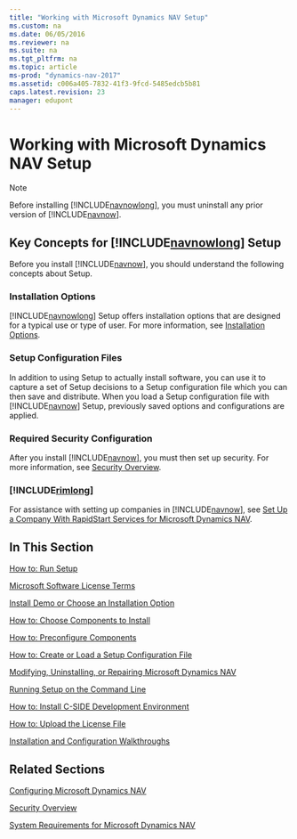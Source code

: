 ```yaml
---
title: "Working with Microsoft Dynamics NAV Setup"
ms.custom: na
ms.date: 06/05/2016
ms.reviewer: na
ms.suite: na
ms.tgt_pltfrm: na
ms.topic: article
ms-prod: "dynamics-nav-2017"
ms.assetid: c006a405-7832-41f3-9fcd-5485edcb5b81
caps.latest.revision: 23
manager: edupont
---
```

# Working with Microsoft Dynamics NAV Setup
> [!NOTE]  
>  Before installing [!INCLUDE[navnowlong](includes/navnowlong_md.md)], you must uninstall any prior version of [!INCLUDE[navnow](includes/navnow_md.md)].  

## Key Concepts for [!INCLUDE[navnowlong](includes/navnowlong_md.md)] Setup  
 Before you install [!INCLUDE[navnow](includes/navnow_md.md)], you should understand the following concepts about Setup.  

### Installation Options  
 [!INCLUDE[navnowlong](includes/navnowlong_md.md)] Setup offers installation options that are designed for a typical use or type of user. For more information, see [Installation Options](Installation-Options.md).  

### Setup Configuration Files  
 In addition to using Setup to actually install software, you can use it to capture a set of Setup decisions to a Setup configuration file which you can then save and distribute. When you load a Setup configuration file with [!INCLUDE[navnow](includes/navnow_md.md)] Setup, previously saved options and configurations are applied.  

### Required Security Configuration  
 After you install [!INCLUDE[navnow](includes/navnow_md.md)], you must then set up security. For more information, see [Security Overview](Security-Overview.md).  

### [!INCLUDE[rimlong](includes/rimlong_md.md)]  
 For assistance with setting up companies in [!INCLUDE[navnow](includes/navnow_md.md)], see [Set Up a Company With RapidStart Services for Microsoft Dynamics NAV](Set%20Up%20a%20Company%20With%20RapidStart%20Services%20for%20Microsoft%20Dynamics%20NAV.md).  

## In This Section  
 [How to: Run Setup](How-to--Run%20Setup.md)  

 [Microsoft Software License Terms](Microsoft-Software-License-Terms.md)  

 [Install Demo or Choose an Installation Option](Install-Demo-or-Choose-an-Installation-Option.md)  

 [How to: Choose Components to Install](How-to--Choose%20Components%20to%20Install.md)  

 [How to: Preconfigure Components](How-to--Preconfigure%20Components.md)  

 [How to: Create or Load a Setup Configuration File](How-to--Create%20or%20Load%20a%20Setup%20Configuration%20File.md)  

 [Modifying, Uninstalling, or Repairing Microsoft Dynamics NAV](Modifying--Uninstalling--or-Repairing-Microsoft-Dynamics-NAV.md)  

 [Running Setup on the Command Line](Running-Setup-on-the-Command-Line.md)  

 [How to: Install C-SIDE Development Environment](How-to--Install%20C-SIDE%20Development%20Environment.md)  

 [How to: Upload the License File](How-to--Upload%20the%20License%20File.md)  

 [Installation and Configuration Walkthroughs](Installation-and-Configuration-Walkthroughs.md)  

## Related Sections  
 [Configuring Microsoft Dynamics NAV](Configuring-Microsoft-Dynamics-NAV.md)  

 [Security Overview](Security-Overview.md)  

 [System Requirements for Microsoft Dynamics NAV](System-Requirements-for-Microsoft-Dynamics-NAV.md)
